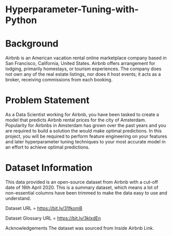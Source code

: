 # Hyperparameter-Tuning-with-Python

# Background

Airbnb is an American vacation rental online marketplace company based in San Francisco, California, United States. Airbnb offers arrangement for lodging, primarily homestays, or tourism experiences. The company does not own any of the real estate listings, nor does it host events; it acts as a broker, receiving commissions from each booking.

# Problem Statement

As a Data Scientist working for Airbnb, you have been tasked to create a model that predicts Airbnb rental prices for the city of Amsterdam. Popularity for Airbnbs in Amsterdam has grown over the past years and you are required to build a solution the would make optimal predictions. In this project, you will be required to perform feature engineering on your features and later hyperparameter tuning techniques to your most accurate model in an effort to achieve optimal predictions.

# Dataset Information
This data provided is an open-source dataset from Airbnb with a cut-off date of 16th April 2020. This is a summary dataset, which means a lot of non-essential columns have been trimmed to make the data easy to use and understand.

Dataset URL = https://bit.ly/31fkomB

Dataset Glossary URL = https://bit.ly/3klxdEn

Acknowledgements
The dataset was sourced from Inside Airbnb Link.
